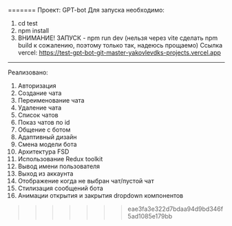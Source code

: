 
=======
Проект: GPT-bot
Для запуска необходимо: 
1. cd test
2. npm install
3. ВНИМАНИЕ! ЗАПУСК - npm run dev (нельзя через vite сделать npm build к сожалению, поэтому только так, надеюсь прощаемо)
Ссылка vercel: https://test-gpt-bot-git-master-yakovlevdks-projects.vercel.app
---------------------------
Реализовано: 
1. Авторизация
2. Создание чата
3. Переименование чата
4. Удаление чата
5. Список чатов
6. Показ чатов по id
7. Общение с ботом
8. Адаптивный дизайн
9. Смена модели бота
10. Архитектура FSD
11. Использование Redux toolkit
12. Вывод имени пользователя
13. Выход из аккаунта
14. Отображение когда не выбран чат/пустой чат
15. Стилизация сообщений бота
16. Анимации открытия и закрытия dropdown компонентов
>>>>>>> eae3fa3e322d7bdaa94d9bd346f5ad1085e179bb
